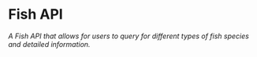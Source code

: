 # Fish API

_A Fish API that allows for users to query for different types of fish species and detailed information._
